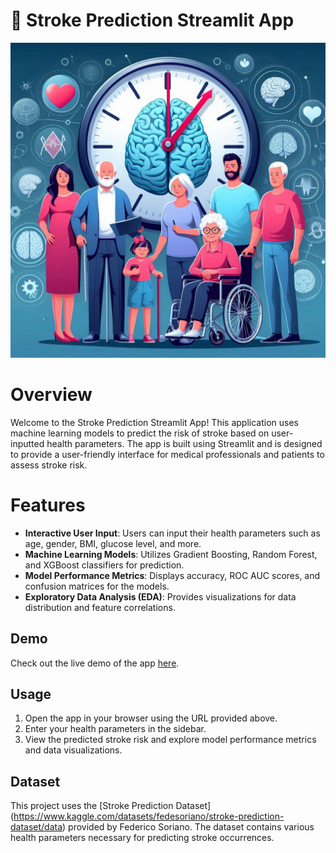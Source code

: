 # 🏥 Stroke Prediction Streamlit App

![Cover Image](cover_image.jpg)

# Overview

Welcome to the Stroke Prediction Streamlit App! This application uses machine learning models to predict the risk of stroke based on user-inputted health parameters. The app is built using Streamlit and is designed to provide a user-friendly interface for medical professionals and patients to assess stroke risk.

# Features

- **Interactive User Input**: Users can input their health parameters such as age, gender, BMI, glucose level, and more.
- **Machine Learning Models**: Utilizes Gradient Boosting, Random Forest, and XGBoost classifiers for prediction.
- **Model Performance Metrics**: Displays accuracy, ROC AUC scores, and confusion matrices for the models.
- **Exploratory Data Analysis (EDA)**: Provides visualizations for data distribution and feature correlations.

## Demo

Check out the live demo of the app [here](https://strokeriskprediction.streamlit.app).

## Usage
1. Open the app in your browser using the URL provided above.
2. Enter your health parameters in the sidebar.
3. View the predicted stroke risk and explore model performance metrics and data visualizations.

## Dataset
This project uses the [Stroke Prediction Dataset] (https://www.kaggle.com/datasets/fedesoriano/stroke-prediction-dataset/data) provided by Federico Soriano. The dataset contains various health parameters necessary for predicting stroke occurrences. 
